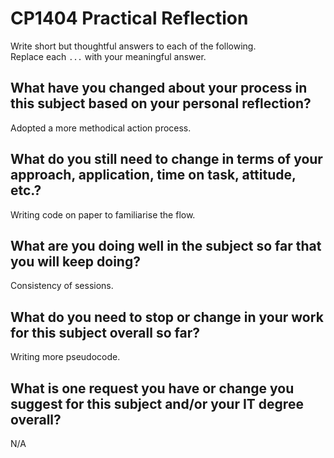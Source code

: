 # CP1404 Practical Reflection

Write short but thoughtful answers to each of the following.  
Replace each `...` with your meaningful answer.

## What have you changed about your process in this subject based on your personal reflection?

Adopted a more methodical action process.

## What do you still need to change in terms of your approach, application, time on task, attitude, etc.?

Writing code on paper to familiarise the flow. 

## What are you doing well in the subject so far that you will keep doing?

Consistency of sessions.  

## What do you need to stop or change in your work for this subject overall so far?

Writing more pseudocode.

## What is one request you have or change you suggest for this subject and/or your IT degree overall?

N/A

